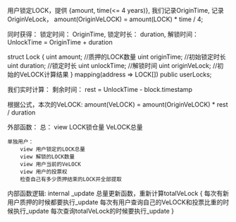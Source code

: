 用户锁定LOCK，提供 {amount, time(<= 4 years)}, 我们记录OriginTime, 记录 OriginVeLock， amount(OriginVeLOCK) = amount(LOCK) * time / 4;

同时获得：
    锁定时间： OriginTime,
    锁定时长： duration,
    解锁时间： UnlockTime = OriginTime + duration

struct Lock {
    uint amount; //质押的LOCK数量
    uint originTime; //初始锁定时长
    uint duration; //锁定时长
    uint unlockTime; //解锁时间
    uint originVeLock; //初始的VeLOCK计算结果
}
mapping(address => LOCK[]) public userLocks;

我们实时计算：
    剩余时间： rest = UnlockTime - block.timestamp


根据公式，本次的VeLOCK: amount(VeLOCK) = amount(OriginVeLOCK) * rest / duration

外部函数：
    总： 
        view LOCK锁仓量
         VeLOCK总量

    单独用户：
        view 用户锁定的LOCK总量  
        view 解锁的LOCK数量     
        view 用户当前的VeLOCK   
        view 用户的投票权       
        检查自己有多少质押结束的LOCK并全部提取

内部函数逻辑:
    internal _update 总量更新函数，重新计算totalVeLock {
        每次有新用户质押的时候都要执行_update
        每次有用户查询自己的VeLOCK和投票比重的时候执行_update
        每次查询totalVeLock的时候要执行_update
    }
